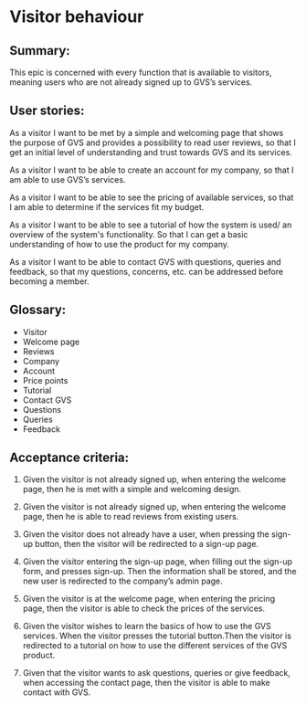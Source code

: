 # Visitor behaviour

## Summary:
This epic is concerned with every function that is available to visitors, meaning users who are not already signed up to GVS’s services. 

## User stories: 
As a visitor I want to be met by a simple and welcoming page that shows the purpose of GVS and provides a possibility to read user reviews, so that I get an initial level of understanding and trust towards GVS and its services. 

As a visitor I want to be able to create an account for my company, so that I am able to use GVS’s services.

As a visitor I want to be able to see the pricing of available services, so that I am able to determine if the services fit my budget.

As a visitor I want to be able to see a tutorial of how the system is used/ an overview of the system's functionality. So that I can get a basic understanding of how to use the product for my company.

As a visitor I want to be able to contact GVS with questions, queries and feedback, so that my questions, concerns, etc. can be addressed before becoming a member. 

## Glossary: 
- Visitor
- Welcome page
- Reviews
- Company
- Account
- Price points
- Tutorial
- Contact GVS
- Questions
- Queries
- Feedback

## Acceptance criteria:
1. Given the visitor is not already signed up, when entering the welcome page, then he is met with a simple and welcoming design.
1. Given the visitor is not already signed up, when entering the welcome page, then he is able to read reviews from existing users.

2. Given the visitor does not already have a user, when pressing the sign-up button, then the visitor will be redirected to a sign-up page.

2. Given the visitor entering the sign-up page, when filling out the sign-up form, and presses sign-up. Then the information shall be stored, and the new user is redirected to the company’s admin page.

3. Given the visitor is at the welcome page, when entering the pricing page, then the visitor is able to check the prices of the services.

4. Given the visitor wishes to learn the basics of how to use the GVS services. When the visitor presses the tutorial button.Then the visitor is redirected to a tutorial on how to use the different services of the GVS product.
 
5. Given that the visitor wants to ask questions, queries or give feedback, when accessing the contact page, then the visitor is able to make contact with GVS.

